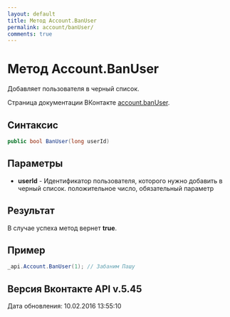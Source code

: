 ```yaml
---
layout: default
title: Метод Account.BanUser
permalink: account/banUser/
comments: true
---
```

# Метод Account.BanUser
Добавляет пользователя в черный список.

Страница документации ВКонтакте [account.banUser](https://vk.com/dev/account.banUser).

## Синтаксис
``` csharp
public bool BanUser(long userId)
```

## Параметры
+ **userId** - Идентификатор пользователя, которого нужно добавить в черный список. положительное число, обязательный параметр

## Результат
В случае успеха метод вернет **true**.

## Пример
``` csharp
_api.Account.BanUser(1); // Забаним Пашу
```

## Версия Вконтакте API v.5.45
Дата обновления: 10.02.2016 13:55:10
